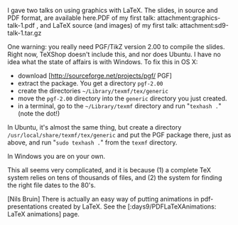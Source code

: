 I gave two talks on using graphics with LaTeX. The slides, in source and PDF format, are available here.PDF of my first talk: attachment:graphics-talk-1.pdf , and LaTeX source (and images) of my first talk: attachment:sd9-talk-1.tar.gz

One warning: you really need PGF/TikZ version 2.00 to compile the slides. Right now, TeXShop doesn't include this, and nor does Ubuntu. I have no idea what the state of affairs is with Windows. To fix this in OS X:

 * download [http://sourceforge.net/projects/pgf/ PGF]
 * extract the package. You get a directory `pgf-2.00`
 * create the directories `~/Library/texmf/tex/generic`
 * move the `pgf-2.00` directory into the `generic` directory you just created.
 * in a terminal, go to the `~/Library/texmf` directory and run "`texhash .`" (note the dot!)

In Ubuntu, it's almost the same thing, but create a directory `/usr/local/share/texmf/tex/generic` and put the PGF package there, just as above, and run "`sudo texhash .`" from the `texmf` directory.

In Windows you are on your own. 

This all seems very complicated, and it is because (1) a complete TeX system relies on tens of thousands of files, and (2) the system for finding the right file dates to the 80's.

[Nils Bruin] There is actually an easy way of putting animations in pdf-presentations created by LaTeX. See the [:days9/PDFLaTeXAnimations: LaTeX animations] page.
